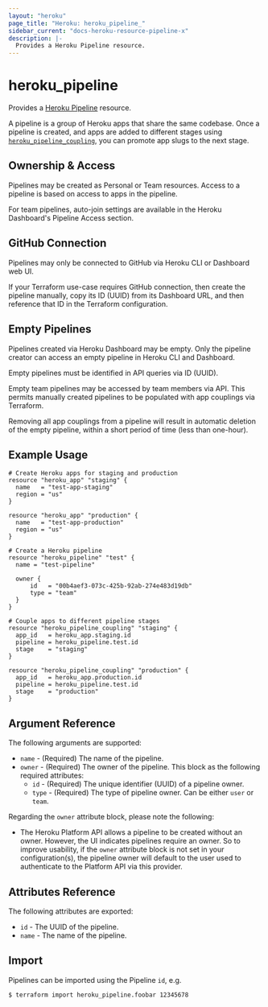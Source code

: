 ```yaml
---
layout: "heroku"
page_title: "Heroku: heroku_pipeline_"
sidebar_current: "docs-heroku-resource-pipeline-x"
description: |-
  Provides a Heroku Pipeline resource.
---
```


# heroku\_pipeline


Provides a [Heroku Pipeline](https://devcenter.heroku.com/articles/pipelines)
resource.

A pipeline is a group of Heroku apps that share the same codebase. Once a
pipeline is created, and apps are added to different stages using
[`heroku_pipeline_coupling`](./pipeline_coupling.html), you can promote app
slugs to the next stage.

## Ownership & Access

Pipelines may be created as Personal or Team resources. Access to a pipeline
is based on access to apps in the pipeline.

For team pipelines, auto-join settings are available in the Heroku Dashboard's
Pipeline Access section.

## GitHub Connection

Pipelines may only be connected to GitHub via Heroku CLI or Dashboard web UI.

If your Terraform use-case requires GitHub connection, then create the pipeline 
manually, copy its ID (UUID) from its Dashboard URL, and then reference that ID in 
the Terraform configuration.

## Empty Pipelines

Pipelines created via Heroku Dashboard may be empty. Only the pipeline creator
can access an empty pipeline in Heroku CLI and Dashboard.

Empty pipelines must be identified in API queries via ID (UUID).

Empty team pipelines may be accessed by team members via API. This permits
manually created pipelines to be populated with app couplings via Terraform.

Removing all app couplings from a pipeline will result in automatic deletion of 
the empty pipeline, within a short period of time (less than one-hour).

## Example Usage

```hcl-terraform
# Create Heroku apps for staging and production
resource "heroku_app" "staging" {
  name   = "test-app-staging"
  region = "us"
}

resource "heroku_app" "production" {
  name   = "test-app-production"
  region = "us"
}

# Create a Heroku pipeline
resource "heroku_pipeline" "test" {
  name = "test-pipeline"

  owner {
	  id   = "00b4aef3-073c-425b-92ab-274e483d19db"
	  type = "team"
  }
}

# Couple apps to different pipeline stages
resource "heroku_pipeline_coupling" "staging" {
  app_id   = heroku_app.staging.id
  pipeline = heroku_pipeline.test.id
  stage    = "staging"
}

resource "heroku_pipeline_coupling" "production" {
  app_id   = heroku_app.production.id
  pipeline = heroku_pipeline.test.id
  stage    = "production"
}
```

## Argument Reference

The following arguments are supported:

* `name` - (Required) The name of the pipeline.
* `owner` - (Required) The owner of the pipeline. This block as the following required attributes:
    * `id` - (Required) The unique identifier (UUID) of a pipeline owner.
    * `type` - (Required) The type of pipeline owner. Can be either `user` or `team`.


Regarding the `owner` attribute block, please note the following:
* The Heroku Platform API allows a pipeline to be created without an owner. However, the UI indicates pipelines require an owner.
So to improve usability, if the `owner` attribute block is not set in your configuration(s), the pipeline owner
will default to the user used to authenticate to the Platform API via this provider.

## Attributes Reference

The following attributes are exported:

* `id` - The UUID of the pipeline.
* `name` - The name of the pipeline.

## Import

Pipelines can be imported using the Pipeline `id`, e.g.

```
$ terraform import heroku_pipeline.foobar 12345678
```
